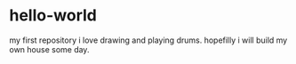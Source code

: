 # hello-world
my first repository
i love drawing and playing drums.
hopefilly i will build my own house some day.
